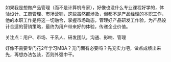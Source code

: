 如果我是想做产品管理（而不是计算机专家），好像也没什么专业课程好学的，体验设计、工商管理、市场营销，这些虽然都涉及，但都不是产品经理的本职工作，他的本职工作是将这一切融合，掌握市场动态，管理好产品研发工作验，为产品设计合适的营销策略，最终为用户带来好的体验，传递企业价值。

关注点：用户、市场、干系人、研发团队，沟通、影响、管理

好像不需要专门花2年学习MBA？充门面有必要吗？先充实力吧，做点成绩出来先，再想办法包装，否则外强中干。
